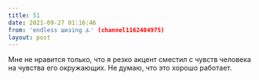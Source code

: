 ```yaml
---
title: 51
date: 2021-09-27 01:16:46
from: 'endless шизing ⍼' (channel1162404975)
layout: post
---
```


Мне не нравится только, что я резко акцент сместил с чувств человека на чувства его окружающих. Не думаю, что это хорошо работает.
